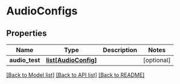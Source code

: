 # AudioConfigs

## Properties
Name | Type | Description | Notes
------------ | ------------- | ------------- | -------------
**audio_test** | [**list[AudioConfig]**](AudioConfig.md) |  | [optional] 

[[Back to Model list]](../README.md#documentation-for-models) [[Back to API list]](../README.md#documentation-for-api-endpoints) [[Back to README]](../README.md)


